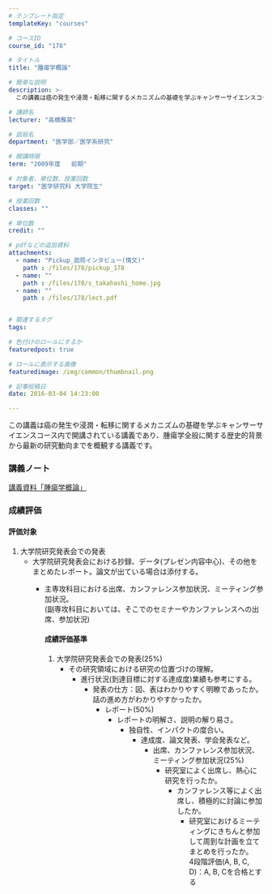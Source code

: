 ```yaml
---
# テンプレート指定
templateKey: "courses"

# コースID
course_id: "178"

# タイトル
title: "腫瘍学概論"

# 簡単な説明
description: >-
  この講義は癌の発生や浸潤・転移に関するメカニズムの基礎を学ぶキャンサーサイエンスコース内で開講されている講義であり、腫瘍学全般に関する歴史的背景から最新の研究動向までを概観する講義です。...

# 講師名
lecturer: "高橋雅英"

# 部局名
department: "医学部／医学系研究"

# 開講時限
term: "2009年度	前期"

# 対象者、単位数、授業回数
target: "医学研究科 大学院生"

# 授業回数
classes: ""

# 単位数
credit: ""

# pdfなどの追加資料
attachments: 
  - name: "Pickup_部局インタビュー(情文)" 
    path : /files/178/pickup_178
  - name: "" 
    path : /files/178/s_takahashi_home.jpg
  - name: "" 
    path : /files/178/lect.pdf


# 関連するタグ
tags:

# 色付けのロールにするか
featuredpost: true

# ロールに表示する画像
featuredimage: /img/common/thumbnail.png

# 記事投稿日
date: 2016-03-04 14:23:00

---
```

この講義は癌の発生や浸潤・転移に関するメカニズムの基礎を学ぶキャンサーサイエンスコース内で開講されている講義であり、腫瘍学全般に関する歴史的背景から最新の研究動向までを概観する講義です。




### 講義ノート


[講義資料「腫瘍学概論」](/files/178/lect.pdf) 

### 成績評価

#### 評価対象

  1. 大学院研究発表会での発表 
      * 大学院研究発表会における抄録、データ(プレゼン内容中心)、その他をまとめたレポート。論文が出ている場合は添付する。 
          * 主専攻科目における出席、カンファレンス参加状況、ミーティング参加状況。  
            (副専攻科目においては、そこでのセミナーやカンファレンスへの出席、参加状況)  
            #### 成績評価基準
            
              1. 大学院研究発表会での発表(25%) 
                  * その研究領域における研究の位置づけの理解。 
                      * 進行状況(到達目標に対する達成度)業績も参考にする。 
                          * 発表の仕方：図、表はわかりやすく明瞭であったか。話の進め方がわかりやすかったか。  
                              * レポート(50%) 
                                  * レポートの明解さ、説明の解り易さ。 
                                      * 独自性、インパクトの度合い。 
                                          * 達成度、論文発表、学会発表など。  
                                              * 出席、カンファレンス参加状況、ミーティング参加状況(25%) 
                                                  * 研究室によく出席し、熱心に研究を行ったか。 
                                                      * カンファレンス等によく出席し、積極的に討論に参加したか。 
                                                          * 研究室におけるミーティングにきちんと参加して周到な計画を立てまとめを行ったか。   
                                                            4段階評価(A, B, C, D)：A, B, Cを合格とする
